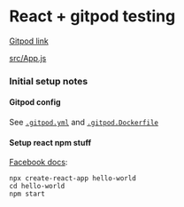 React + gitpod testing
======================

 [Gitpod link](https://gitpod.io/#https://github.com/datachi7d/react-gitpod-test)

 [src/App.js](hello-world/src/App.js)

### Initial setup notes

#### Gitpod config

 See [`.gitpod.yml`](.gitpod.yml) and [`.gitpod.Dockerfile`](.gitpod.Dockerfile)

#### Setup react npm stuff

 [Facebook docs](https://github.com/facebook/create-react-app):

    npx create-react-app hello-world
    cd hello-world
    npm start